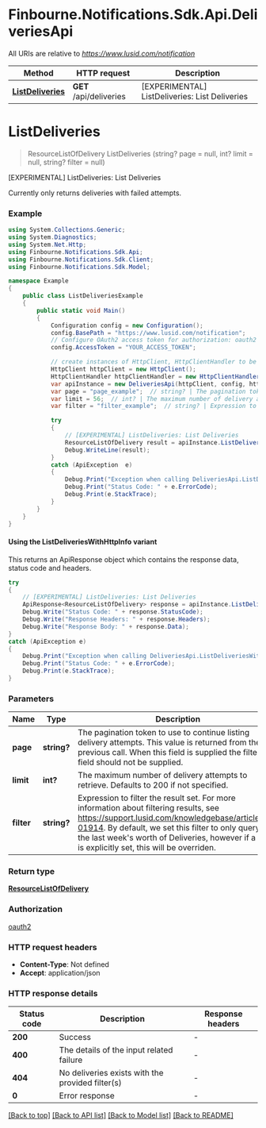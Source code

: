 # Finbourne.Notifications.Sdk.Api.DeliveriesApi

All URIs are relative to *https://www.lusid.com/notification*

| Method | HTTP request | Description |
|--------|--------------|-------------|
| [**ListDeliveries**](DeliveriesApi.md#listdeliveries) | **GET** /api/deliveries | [EXPERIMENTAL] ListDeliveries: List Deliveries |

<a id="listdeliveries"></a>
# **ListDeliveries**
> ResourceListOfDelivery ListDeliveries (string? page = null, int? limit = null, string? filter = null)

[EXPERIMENTAL] ListDeliveries: List Deliveries

Currently only returns deliveries with failed attempts.

### Example
```csharp
using System.Collections.Generic;
using System.Diagnostics;
using System.Net.Http;
using Finbourne.Notifications.Sdk.Api;
using Finbourne.Notifications.Sdk.Client;
using Finbourne.Notifications.Sdk.Model;

namespace Example
{
    public class ListDeliveriesExample
    {
        public static void Main()
        {
            Configuration config = new Configuration();
            config.BasePath = "https://www.lusid.com/notification";
            // Configure OAuth2 access token for authorization: oauth2
            config.AccessToken = "YOUR_ACCESS_TOKEN";

            // create instances of HttpClient, HttpClientHandler to be reused later with different Api classes
            HttpClient httpClient = new HttpClient();
            HttpClientHandler httpClientHandler = new HttpClientHandler();
            var apiInstance = new DeliveriesApi(httpClient, config, httpClientHandler);
            var page = "page_example";  // string? | The pagination token to use to continue listing delivery attempts. This value is returned from the previous call. When this field is supplied the filter field should not be supplied. (optional) 
            var limit = 56;  // int? | The maximum number of delivery attempts to retrieve. Defaults to 200 if not specified. (optional) 
            var filter = "filter_example";  // string? | Expression to filter the result set. For more information about filtering results, see https://support.lusid.com/knowledgebase/article/KA-01914.  By default, we set this filter to only query for the last week's worth of Deliveries, however if a filter is explicitly set, this will be overriden. (optional) 

            try
            {
                // [EXPERIMENTAL] ListDeliveries: List Deliveries
                ResourceListOfDelivery result = apiInstance.ListDeliveries(page, limit, filter);
                Debug.WriteLine(result);
            }
            catch (ApiException  e)
            {
                Debug.Print("Exception when calling DeliveriesApi.ListDeliveries: " + e.Message);
                Debug.Print("Status Code: " + e.ErrorCode);
                Debug.Print(e.StackTrace);
            }
        }
    }
}
```

#### Using the ListDeliveriesWithHttpInfo variant
This returns an ApiResponse object which contains the response data, status code and headers.

```csharp
try
{
    // [EXPERIMENTAL] ListDeliveries: List Deliveries
    ApiResponse<ResourceListOfDelivery> response = apiInstance.ListDeliveriesWithHttpInfo(page, limit, filter);
    Debug.Write("Status Code: " + response.StatusCode);
    Debug.Write("Response Headers: " + response.Headers);
    Debug.Write("Response Body: " + response.Data);
}
catch (ApiException e)
{
    Debug.Print("Exception when calling DeliveriesApi.ListDeliveriesWithHttpInfo: " + e.Message);
    Debug.Print("Status Code: " + e.ErrorCode);
    Debug.Print(e.StackTrace);
}
```

### Parameters

| Name | Type | Description | Notes |
|------|------|-------------|-------|
| **page** | **string?** | The pagination token to use to continue listing delivery attempts. This value is returned from the previous call. When this field is supplied the filter field should not be supplied. | [optional]  |
| **limit** | **int?** | The maximum number of delivery attempts to retrieve. Defaults to 200 if not specified. | [optional]  |
| **filter** | **string?** | Expression to filter the result set. For more information about filtering results, see https://support.lusid.com/knowledgebase/article/KA-01914.  By default, we set this filter to only query for the last week&#39;s worth of Deliveries, however if a filter is explicitly set, this will be overriden. | [optional]  |

### Return type

[**ResourceListOfDelivery**](ResourceListOfDelivery.md)

### Authorization

[oauth2](../README.md#oauth2)

### HTTP request headers

 - **Content-Type**: Not defined
 - **Accept**: application/json


### HTTP response details
| Status code | Description | Response headers |
|-------------|-------------|------------------|
| **200** | Success |  -  |
| **400** | The details of the input related failure |  -  |
| **404** | No deliveries exists with the provided filter(s) |  -  |
| **0** | Error response |  -  |

[[Back to top]](#) [[Back to API list]](../README.md#documentation-for-api-endpoints) [[Back to Model list]](../README.md#documentation-for-models) [[Back to README]](../README.md)

